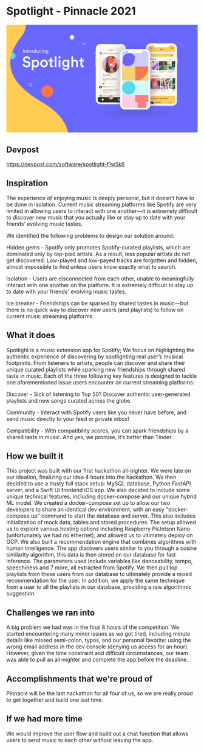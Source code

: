 # Spotlight - Pinnacle 2021

![Intro](./Intro.jpg)

## Devpost
https://devpost.com/software/spotlight-f1w5k6

## Inspiration
The experience of enjoying music is deeply personal, but it doesn’t have to be done in isolation. Current music streaming platforms like Spotify are very limited in allowing users to interact with one another—it is extremely difficult to discover new music that you actually like or stay up to date with your friends’ evolving music tastes.

We identified the following problems to design our solution around:

Hidden gems - Spotify only promotes Spotify-curated playlists, which are dominated only by top-paid artists. As a result, less popular artists do not get discovered. Low-played and low-payed tracks are forgotten and hidden, almost impossible to find unless users know exactly what to search.

Isolation - Users are disconnected from each other, unable to meaningfully interact with one another on the platform. It is extremely difficult to stay up to date with your friends' evolving music tastes.

Ice breaker - Friendships can be sparked by shared tastes in music—but there is no quick way to discover new users (and playlists) to follow on current music streaming platforms.

## What it does
Spotlight is a music extension app for Spotify; We focus on highlighting the authentic experience of discovering by spotlighting real user’s musical footprints. From listeners to artists, people can discover and share their unique curated playlists while sparking new friendships through shared taste in music. Each of the three following key features is designed to tackle one aforementioned issue users encounter on current streaming platforms:

Discover - Sick of listening to Top 50? Discover authentic user-generated playlists and new songs curated across the globe.

Community - Interact with Spotify users like you never have before, and send music directly to your feed or private inbox!

Compatibility - With compatibility scores, you can spark friendships by a shared taste in music. And yes, we promise, it’s better than Tinder.

## How we built it
This project was built with our first hackathon all-nighter. We were late on our ideation, finalizing our idea 4 hours into the hackathon. We then decided to use a trusty full stack setup: MySQL database, Python FastAPI server, and a Swift UI frontend iOS app. We also decided to include some unique technical features, including docker-compose and our unique hybrid ML model. We created a docker-compose set up to allow our two developers to share an identical dev environment, with an easy "docker-compose up" command to start the database and server. This also includes initialization of mock data, tables and stored procedures. The setup allowed us to explore various hosting options including Raspberry Pi/Jetson Nano (unfortunately we had no ethernet), and allowed us to ultimately deploy on GCP. We also built a recommendation engine that combines algorithms with human intelligence. The app discovers users similar to you through a cosine similarity algorithm, this data is then stored on our database for fast inference. The parameters used include variables like danceability, tempo, speechiness and 7 more, all extracted from Spotify. We then pull top playlists from these users from our database to ultimately provide a mixed recommendation for the user. In addition, we apply the same technique from a user to all the playlists in our database, providing a raw algorithmic suggestion.

## Challenges we ran into
A big problem we had was in the final 8 hours of the competition. We started encountering many minor issues as we got tired, including minute details like missed semi-colon, typos, and our personal favorite: using the wrong email address in the dev console (denying us access for an hour). However, given the time constraint and difficult circumstances, our team was able to pull an all-nighter and complete the app before the deadline.

## Accomplishments that we're proud of
Pinnacle will be the last hackathon for all four of us, so we are really proud to get together and build one last time.

## If we had more time
We would improve the user flow and build out a chat function that allows users to send music to each other without leaving the app.

